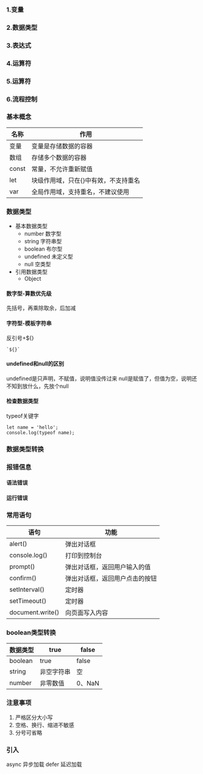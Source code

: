 
### 1.变量


### 2.数据类型


### 3.表达式


### 4.运算符


### 5.运算符


### 6.流程控制




### 基本概念

| 名称             | 作用                           |
| ---------------- | ------------------------------ |
| 变量          | 变量是存储数据的容器                     |
| 数组       |  存储多个数据的容器                     |
| const | 常量，不允许重新赋值                     |
| let  | 块级作用域，只在{}中有效，不支持重名       |
| var  | 全局作用域，支持重名，不建议使用           |


### 数据类型

- 基本数据类型
  - number 数字型
  - string 字符串型
  - boolean 布尔型
  - undefined 未定义型
  - null 空类型
- 引用数据类型
  - Object

#### 数字型-算数优先级

先括号，再乘除取余，后加减

#### 字符型-模板字符串

反引号+${}

```
`${}`
```
#### undefined和null的区别

undefined是只声明，不赋值，说明值没传过来
null是赋值了，但值为空，说明还不知到放什么，先放个null

#### 检查数据类型

typeof关键字

```
let name = 'hello';
console.log(typeof name);
```

### 数据类型转换



### 报错信息

#### 语法错误


#### 运行错误



### 常用语句

| 语句             | 功能                           |
| ---------------- | ------------------------------ |
| alert()          | 弹出对话框                     |
| console.log()    | 打印到控制台                   |
| prompt()         | 弹出对话框，返回用户输入的值   |
| confirm()        | 弹出对话框，返回用户点击的按钮 |
| setInterval()    | 定时器                         |
| setTimeout()     | 定时器                         |
| document.write() | 向页面写入内容                 |


### boolean类型转换

| 数据类型 | true       | false  |
| -------- | ---------- | ------ |
| boolean  | true       | false  |
| string   | 非空字符串 | 空     |
| number   | 非零数值   | 0、NaN |

### 注意事项

1. 严格区分大小写
2. 空格、换行、缩进不敏感
3. 分号可省略

### 引入

async 异步加载
defer 延迟加载



